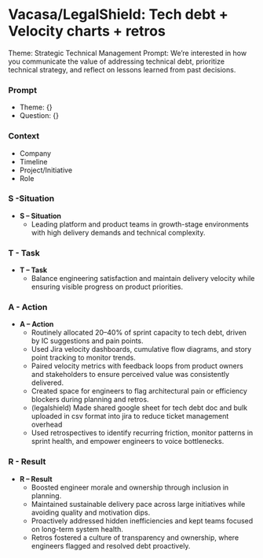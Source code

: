 # Vacasa/LegalShield: Tech debt + Velocity charts + retros

Theme: Strategic Technical Management
Prompt: We’re interested in how you communicate the value of addressing technical debt, prioritize technical strategy, and reflect on lessons learned from past decisions.

### Prompt

- Theme: {}
- Question: {}

### Context

- Company
- Timeline
- Project/Initiative
- Role

### S -Situation

- **S – Situation**
    - Leading platform and product teams in growth-stage environments with high delivery demands and technical complexity.

### T - Task

- **T – Task**
    - Balance engineering satisfaction and maintain delivery velocity while ensuring visible progress on product priorities.

### A - Action

- **A – Action**
    - Routinely allocated 20–40% of sprint capacity to tech debt, driven by IC suggestions and pain points.
    - Used Jira velocity dashboards, cumulative flow diagrams, and story point tracking to monitor trends.
    - Paired velocity metrics with feedback loops from product owners and stakeholders to ensure perceived value was consistently delivered.
    - Created space for engineers to flag architectural pain or efficiency blockers during planning and retros.
    - (legalshield) Made shared google sheet for tech debt doc and bulk uploaded in csv format into jira to reduce ticket management overhead
    - Used retrospectives to identify recurring friction, monitor patterns in sprint health, and empower engineers to voice bottlenecks.

### R - Result

- **R – Result**
    - Boosted engineer morale and ownership through inclusion in planning.
    - Maintained sustainable delivery pace across large initiatives while avoiding quality and motivation dips.
    - Proactively addressed hidden inefficiencies and kept teams focused on long-term system health.
    - Retros fostered a culture of transparency and ownership, where engineers flagged and resolved debt proactively.